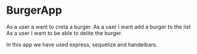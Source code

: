 # BurgerApp
As a user a want to creta a burger.
As a user i want add a burger to the list
As a user I want to be able to delite the burger.

In this app we have used express, sequelize and handelbars.

